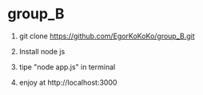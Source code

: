 # group_B
1. git clone https://github.com/EgorKoKoKo/group_B.git

2. Install node js

3. tipe "node app.js" in terminal

4. enjoy at http://localhost:3000
